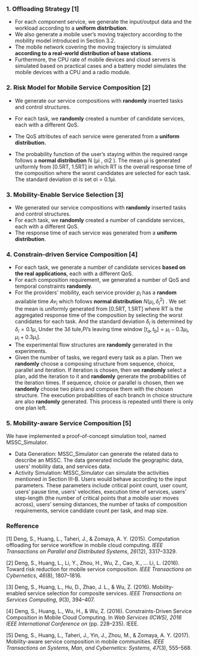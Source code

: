 ### 1. Offloading Strategy [1]

* For each component service, we generate the input/output data and the workload according to a **uniform distribution**. 
* We also generate a mobile user’s moving trajectory according to the mobility model introduced in Section 3.2. 
* The mobile network covering the moving trajectory is simulated **according to a real-world distribution of base stations**.
* Furthermore, the CPU rate of mobile devices and cloud servers is simulated based on practical cases and a battery model simulates the mobile devices with a CPU and a radio module.

### 2. Risk Model for Mobile Service Composition [2]

* We generate our service compositions with **randomly** inserted tasks and control structures. 


* For each task, we **randomly** created a number of candidate services, each with a different QoS. 
* The QoS attributes of each service were generated from a **uniform distribution.** 
* The probability function of the user’s staying within the required range follows a **normal distribution** N (μi , σi2 ). The mean μi is generated uniformly from [0.5RT, 1.5RT] in which RT is the overall response time of the composition where the worst candidates are selected for each task. The standard deviation σi is set σi = 0.1μi.

### 3. Mobility-Enable Service Selection [3]

* We generated our service compositions with **randomly** inserted tasks and control structures.
* For each task, we **randomly** created a number of candidate services, each with a different QoS. 
* The response time of each service was generated from a **uniform distribution**. 

### 4. Constrain-driven Service Composition [4]

* For each task, we generate a number of candidate services **based on the real applications**, each with a different QoS. 
* For each composition requirement, we generated a number of QoS and temporal constraints **randomly**. 
* For the providers’ mobility, each service provider $p_i$ has a **random** available time $Av_i$ which follows **normal distribution** $N(\mu_i, \delta_i^2)$ . We set the mean is uniformly generated from [0.5RT, 1.5RT] where RT is the aggregated response time of the composition by selecting the worst candidates for each task. And the standard deviation $\delta_i$ is determined by  $\delta_i = 0.1\mu$, Under the $3\delta$ tule,$Pi$’s leaving time window $[t_ a, t_ b] = \mu_i- 0.3\mu_i, \mu_i+ 0.3\mu_i]$. 
* The experimental flow structures are **randomly** generated in the experiments.
* Given the number of tasks, we regard every task as a plan. Then we **randomly** choose a composing structure from sequence, choice, parallel and iteration. If iteration is chosen, then we **randomly** select a plan, add the iteration to it and **randomly** generate the probabilities of the iteration times. If sequence, choice or parallel is chosen, then we **randomly** choose two plans and compose them with the chosen structure. The execution probabilities of each branch in choice structure are also **randomly** generated. This process is repeated until there is only one plan left.


### 5. Mobility-aware Service Composition [5]

We have implemented a proof-of-concept simulation tool, named MSSC_Simulator.

* Data Generation: MSSC_Simulator can generate the related data to describe an MSSC. The data generated include the geographic data, users’ mobility data, and services data.
* Activity Simulation: MSSC_Simulator can simulate the activities mentioned in Section III-B. Users would behave according to the input parameters. These parameters include critical point count, user count, users’ pause time, users’ velocities, execution time of services, users’ step-length (the number of critical points that a mobile user moves across), users’ sensing distances, the number of tasks of composition requirements, service candidate count per task, and map size.

### Refference

[1] Deng, S., Huang, L., Taheri, J., & Zomaya, A. Y. (2015). Computation offloading for service workflow in mobile cloud computing. *IEEE Transactions on Parallel and Distributed Systems*, *26*(12), 3317–3329.

[2] Deng, S., Huang, L., Li, Y., Zhou, H., Wu, Z., Cao, X., … Li, L. (2016). Toward risk reduction for mobile service composition. *IEEE Transactions on Cybernetics*, *46*(8), 1807–1816.

[3] Deng, S., Huang, L., Hu, D., Zhao, J. L., & Wu, Z. (2016). Mobility-enabled service selection for composite services. *IEEE Transactions on Services Computing*, *9*(3), 394–407.

[4] Deng, S., Huang, L., Wu, H., & Wu, Z. (2016). Constraints-Driven Service Composition in Mobile Cloud Computing. In *Web Services (ICWS), 2016 IEEE International Conference on* (pp. 228–235). IEEE.

[5] Deng, S., Huang, L., Taheri, J., Yin, J., Zhou, M., & Zomaya, A. Y. (2017). Mobility-aware service composition in mobile communities. *IEEE Transactions on Systems, Man, and Cybernetics: Systems*, *47*(3), 555–568.